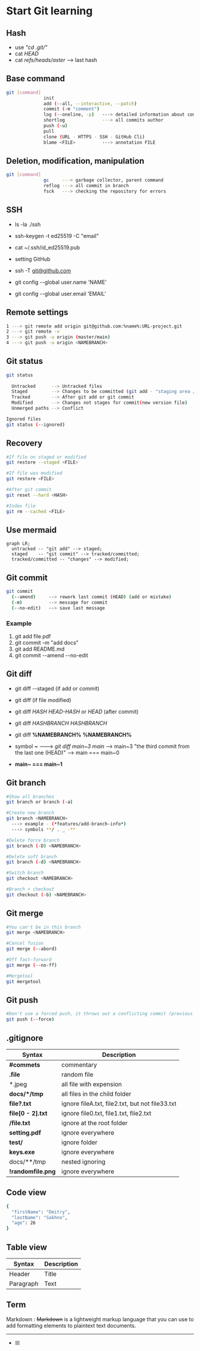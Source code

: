 # Start Git learning

## Hash

- use *"cd .git/"*
- cat *HEAD*
- cat *refs/heads/aster*  --> last hash

## **Base command**

```sh
git [command]
              init
              add (--all, --interactive, --patch)
              commit (-m "comment")
              log (--oneline, -p)   ---> detailed information about commits
              shortlog              ---> all commits author
              push (-u)
              pull
              clone (URL - HTTPS - SSH - GitHub Cli)
              blame <FILE>          ---> annotation FILE
```

## **Deletion, modification, manipulation**

```sh
git [command]
              gc     ---> garbage collector, parent command
              reflog ---> all commit in branch
              fsck   ---> checking the repository for errors
```

## SSH

- ls -la ./ssh
- ssh-keygen -t ed25519 -C "email"
- cat ~/.ssh/id_ed25519.pub
- setting GitHub
- ssh -T <git@github.com>

- git config --global user.name 'NAME'
- git config --global user.email 'EMAIL'

## Remote settings

```sh
1 ---> git remote add origin git@github.com:%name%:URL-project.git
2 ---> git remote -v
3 ---> git push -u origin (master/main)
4 ---> git push -u origin <NAMEBRANCH>
```

## Git status

```sh
git status
  
  Untracked      --> Untracked files
  Staged         --> Changes to be committed (git add - "staging area / indexed / cached")
  Tracked        --> After git add or git commit
  Modified       --> Changes not stages for commit(new version file)
  Unmerged paths --> Conflict

Ignored files
git status (--ignored)
```

## Recovery

```sh
#If file on staged or modified 
git restore --staged <FILE>

#If file was modified 
git restore <FILE>

#After git commit
git reset --hard <HASH>

#Index file
git rm --cached <FILE>
```

## Use mermaid

```mermaid
graph LR;
  untracked -- "git add" --> staged;
  staged    -- "git commit" --> tracked/committed;
  tracked/committed -- "changes" --> modified;
```

## Git commit

```sh
git commit
  (--amend)     --> rework last commit (HEAD) (add or mistake)
  (-m)          --> message for commit
  (--no-edit)   --> save last message
```

### Example

1. git add file.pdf
2. git commit -m "add docs"
3. git add README.md
4. git commit --amend --no-edit

## Git diff

- git diff --staged (if add or commit)
- git diff (if file modified)
- git diff *HASH* *HEAD-HASH* or *HEAD* (after commit)
- git diff *HASHBRANCH* *HASHBRANCH*

- git diff **%NAMEBRANCH%** **%NAMEBRANCH%**
- symbol **~** ---> *git diff main~3 main* --> main~3 "the third commit from the last one (HEAD)" --> main === main~0
- **main~ === main~1**

## Git branch

```sh
#Show all branches
git branch or branch (-a)

#Create new branch
git branch <NAMEBRANCH>
  ---> example - (*features/add-branch-info*)
  ---> symbols **/ . _ -**

#Delete force branch
git branch (-D) <NAMEBRANCH>

#Delete soft branch
git branch (-d) <NAMEBRANCH>

#Switch branch
git checkout <NAMEBRANCH>

#Branch + checkout
git checkout (-b) <NAMEBRANCH> 
```

## Git merge

```sh
#You can't be in this branch
git merge <NAMEBRANCH>

#Cancel fusion
git merge (--abord)

#Off fast-forward
git merge (--no-ff)

#Mergetool
git mergetool
```

## Git push

```sh
#Don't use a forced push, it throws out a conflicting commit (previous one)
git push (--force)
```

## .gitignore

| Syntax | Description |
| ----------- | ----------- |
| **#commets** | commentary |
| **.file** | random file |
| *.jpeg | all file with expension |
| **docs/*/tmp** | all files in the child folder |
| **file?.txt** | ignore fileA.txt, file2.txt, but not file33.txt |
| **file[0 - 2].txt** | ignore file0.txt, file1.txt, file2.txt |
| **/file.txt** | ignore at the root folder |
| **setting.pdf** | ignore everywhere |
| **test/** | ignore folder |
| **keys.exe** | ignore everywhere |
| docs/**/tmp | nested ignoring |
| **!randomfile.png** | ignore everywhere |

## Code view

```sh
{
  "firstName": "Dmitry",
  "lastName": "Sakhno",
  "age": 26
}
```

## Table view

| Syntax | Description |
| ----------- | ----------- |
| Header | Title |
| Paragraph | Text |

## Term

Markdown
: ~~Markdown~~ is a lightweight markup language that you can use to add formatting elements to plaintext text documents.

---

- [x]
